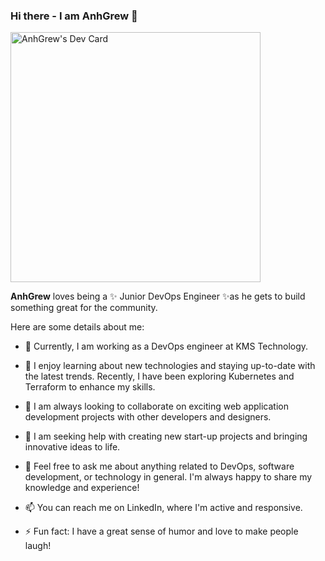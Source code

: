 ### Hi there - I am AnhGrew 👋
<a href="https://app.daily.dev/DailyDevTips"><img src="https://github.com/Anhgrew/profile/blob/master/devcard.svg" width="400" alt="AnhGrew's Dev Card"/></a>


**AnhGrew** loves being a ✨ Junior DevOps Engineer ✨as he gets to build something great for the community.

Here are some details about me:

- 🔭 Currently, I am working as a DevOps engineer at KMS Technology.

- 🌱 I enjoy learning about new technologies and staying up-to-date with the latest trends. Recently, I have been exploring Kubernetes and Terraform to enhance my skills.

- 👯 I am always looking to collaborate on exciting web application development projects with other developers and designers.

- 🤔 I am seeking help with creating new start-up projects and bringing innovative ideas to life.

- 💬 Feel free to ask me about anything related to DevOps, software development, or technology in general. I'm always happy to share my knowledge and experience!

- 📫 You can reach me on LinkedIn, where I'm active and responsive.

- ⚡ Fun fact: I have a great sense of humor and love to make people laugh!

